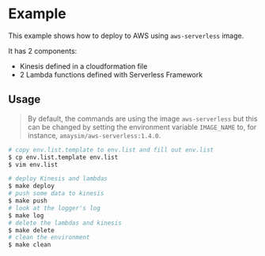 Example
=======

This example shows how to deploy to AWS using `aws-serverless` image.

It has 2 components:

- Kinesis defined in a cloudformation file
- 2 Lambda functions defined with Serverless Framework

Usage
-----

> By default, the commands are using the image `aws-serverless` but this can be changed by setting the environment variable `IMAGE_NAME` to, for instance, `amaysim/aws-serverless:1.4.0`.

```bash
# copy env.list.template to env.list and fill out env.list
$ cp env.list.template env.list
$ vim env.list

# deploy Kinesis and lambdas
$ make deploy
# push some data to kinesis
$ make push
# look at the logger's log
$ make log
# delete the lambdas and kinesis
$ make delete
# clean the environment
$ make clean
```